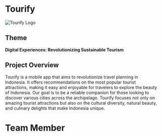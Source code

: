 # Tourify

![Tourify Logo]()

## Theme
**Digital Experiences: Revolutionizing Sustainable Tourism**

## Project Overview
Tourify is a mobile app that aims to revolutionize travel planning in Indonesia. It offers recommendations on the most popular tourist attractions, making it easy and enjoyable for travelers to explore the beauty of Indonesia. Our goal is to be a reliable companion for those looking to discover various cities across the archipelago. Tourify focuses not only on amazing tourist attractions but also on the cultural diversity, natural beauty, and culinary delights that make Indonesia unique.

# Team Member

